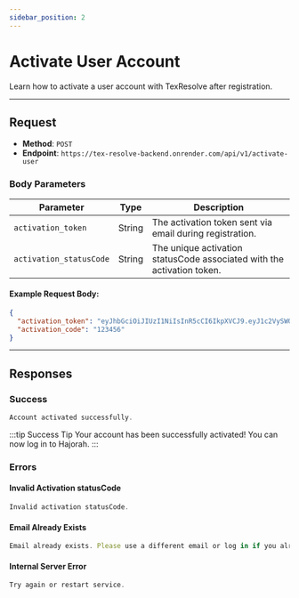 ```yaml
---
sidebar_position: 2
---
```


# Activate User Account

Learn how to activate a user account with TexResolve after registration.

---

## **Request**

- **Method**: `POST`
- **Endpoint**: `https://tex-resolve-backend.onrender.com/api/v1/activate-user`

### **Body Parameters**

| Parameter         | Type   | Description                                                                 |
|-------------------|--------|-----------------------------------------------------------------------------|
| `activation_token`| String | The activation token sent via email during registration.                   |
| `activation_statusCode` | String | The unique activation statusCode associated with the activation token.           |

#### Example Request Body:
```json
{
  "activation_token": "eyJhbGciOiJIUzI1NiIsInR5cCI6IkpXVCJ9.eyJ1c2VySWQiOiI2NTQ2NWE1YTdlYjFiYmU4ZDMyYjI1ZDciLCJlbWFpbCI6InJvcm9ub2FAZ21haWwuY29tIiwiaWF0IjoxNjk5MTA5NDg2LCJleHAiOjE2OTkxOTU4ODZ9.axRUZ4Rw_9J5WqXvDSI8lC6E5oX-_Kw9SPghDLLGKH4",
  "activation_code": "123456"
}
```

---

## **Responses**

### **Success**
```jsx title="statusCode 201: Success"
Account activated successfully.
```

:::tip Success Tip
Your account has been successfully activated! You can now log in to Hajorah.
:::

### **Errors**

#### **Invalid Activation statusCode**
```jsx title="statusCode 400: Invalid Activation statusCode"
Invalid activation statusCode.
```

#### **Email Already Exists**
```jsx title="statusCode 400: Email Already Exists"
Email already exists. Please use a different email or log in if you already have an account.
```

#### **Internal Server Error**
```jsx title="statusCode 500: Internal Server Error"
Try again or restart service.
```

